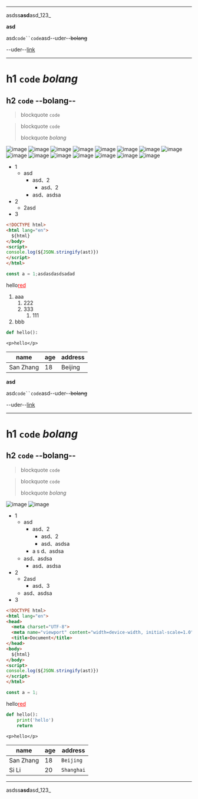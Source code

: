 
-----

asdss**asd**asd_123_

**asd**

asd`code``code`asd--uder--~~bolang~~

--uder--[link](./demo.md)

---

# h1 `code` _bolang_
## h2 `code` --bolang--

> blockquote `code`

> blockquote `code`
>
> blockquote _bolang_

![image](https://picx.zhimg.com/v2-af0864722ad401dedda1e343d750fc28_r.jpg?source=1def8aca)
![image](https://picx.zhimg.com/v2-af0864722ad401dedda1e343d750fc28_r.jpg?source=1def8aca)
![image](https://picx.zhimg.com/v2-af0864722ad401dedda1e343d750fc28_r.jpg?source=1def8aca)
![image](https://picx.zhimg.com/v2-af0864722ad401dedda1e343d750fc28_r.jpg?source=1def8aca)
![image](https://picx.zhimg.com/v2-af0864722ad401dedda1e343d750fc28_r.jpg?source=1def8aca)
![image](https://picx.zhimg.com/v2-af0864722ad401dedda1e343d750fc28_r.jpg?source=1def8aca)
![image](https://picx.zhimg.com/v2-af0864722ad401dedda1e343d750fc28_r.jpg?source=1def8aca)
![image](https://picx.zhimg.com/v2-af0864722ad401dedda1e343d750fc28_r.jpg?source=1def8aca)
![image](https://picx.zhimg.com/v2-af0864722ad401dedda1e343d750fc28_r.jpg?source=1def8aca)
![image](https://picx.zhimg.com/v2-af0864722ad401dedda1e343d750fc28_r.jpg?source=1def8aca)
![image](https://picx.zhimg.com/v2-af0864722ad401dedda1e343d750fc28_r.jpg?source=1def8aca)
![image](https://picx.zhimg.com/v2-af0864722ad401dedda1e343d750fc28_r.jpg?source=1def8aca)
![image](https://picx.zhimg.com/v2-af0864722ad401dedda1e343d750fc28_r.jpg?source=1def8aca)
![image](https://picx.zhimg.com/v2-af0864722ad401dedda1e343d750fc28_r.jpg?source=1def8aca)
![image](https://picx.zhimg.com/v2-af0864722ad401dedda1e343d750fc28_r.jpg?source=1def8aca)

- 1
  - asd
    - asd、2
        - asd、2
    - asd、asdsa
- 2
  - 2asd
- 3

```html
<!DOCTYPE html>
<html lang="en">
  ${html}
</body>
<script>
console.log(${JSON.stringify(ast)})
</script>
</html>
```
```js
const a = 1;asdasdasdsadad
```

<p>hello<u style="color: red;">red</u></p>

1. aaa
    1. 222
    2. 333
        1. 111
3. bbb

```python
def hello():
```

`<p>hello</p>`

| name | age | address |
| ------ | ------- | ------- |
| San Zhang | 18   | Beijing |asdss**--~~_asd_~~--**asd_123_

**asd**

asd`code``code`asd--uder--~~bolang~~

--uder--[link](./demo.md)

---

# h1 `code` _bolang_
## h2 `code` --bolang--

> blockquote `code`

> blockquote `code`
>
> blockquote _bolang_

![image](https://picx.zhimg.com/v2-af0864722ad401dedda1e343d750fc28_r.jpg?source=1def8aca)
![image](https://picx.zhimg.com/v2-af0864722ad401dedda1e343d750fc28_r.jpg?source=1def8aca)


- 1
  - asd
    - asd、2
        - asd、2
        - asd、asdsa
    - a s d、asdsa
  - asd、asdsa
    - asd、asdsa
- 2
  - 2asd
    - asd、3
  - asd、asdsa
- 3

```html
<!DOCTYPE html>
<html lang="en">
<head>
  <meta charset="UTF-8">
  <meta name="viewport" content="width=device-width, initial-scale=1.0">
  <title>Document</title>
</head>
<body>
  ${html}
</body>
<script>
console.log(${JSON.stringify(ast)})
</script>
</html>
```
```js
const a = 1;
```

<p>hello<u style="color: red;">red</u></p>

```python
def hello():
    print('hello')
    return
```

`<p>hello</p>`

| name | age | address |
| ------ | ------- | ------- |
| San Zhang | 18   | `Beijing` |
| Si Li | 20   | `Shanghai` |

-----

asdss**asd**asd_123_